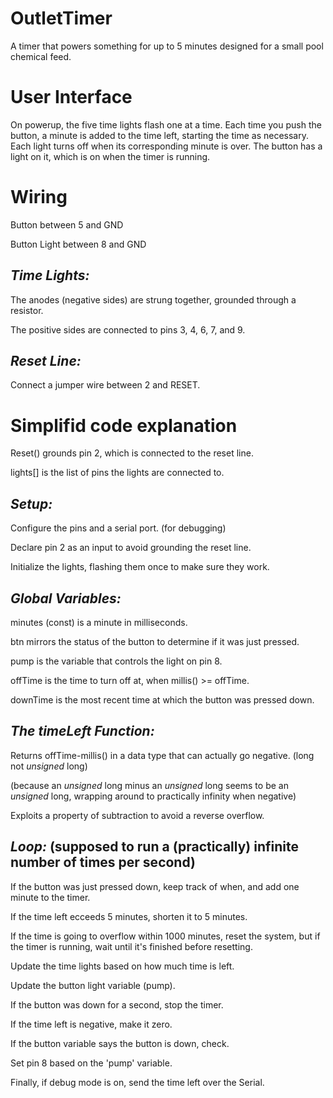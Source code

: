 # OutletTimer
A timer that powers something for up to 5 minutes designed for a small pool chemical feed.

User Interface
==============
On powerup, the five time lights flash one at a time. Each time you push the button, a minute is added to the time left, starting the time as necessary. Each light turns off when its corresponding minute is over. The button has a light on it, which is on when the timer is running.

Wiring
======
Button between 5 and GND

Button Light between 8 and GND

*Time Lights:*
--------------
The anodes (negative sides) are strung together, grounded through a resistor.

The positive sides are connected to pins 3, 4, 6, 7, and 9.

*Reset Line:*
-------------
Connect a jumper wire between 2 and RESET.

Simplifid code explanation
==========================
Reset() grounds pin 2, which is connected to the reset line.

lights[] is the list of pins the lights are connected to.

  

*Setup:*
--------
Configure the pins and a serial port. (for debugging)

Declare pin 2 as an input to avoid grounding the reset line.

Initialize the lights, flashing them once to make sure they work.

  

*Global Variables:*
-------------------
minutes (const) is a minute in milliseconds.

btn mirrors the status of the button to determine if it was just pressed.

pump is the variable that controls the light on pin 8.

offTime is the time to turn off at, when millis() >= offTime.

downTime is the most recent time at which the button was pressed down.

  

*The timeLeft Function:*
------------------------
Returns offTime-millis() in a data type that can actually go negative. (long not *unsigned* long)

(because an *unsigned* long minus an *unsigned* long seems to be an *unsigned* long, wrapping around to practically infinity when negative)

Exploits a property of subtraction to avoid a reverse overflow.

  

*Loop:* (supposed to run a (practically) infinite number of times per second)
-----------------------------------------------------------------------------
If the button was just pressed down, keep track of when, and add one minute to the timer.

If the time left ecceeds 5 minutes, shorten it to 5 minutes.

If the time is going to overflow within 1000 minutes, reset the system, but if the timer is running, wait until it's finished before resetting.

Update the time lights based on how much time is left.

Update the button light variable (pump).

If the button was down for a second, stop the timer.

If the time left is negative, make it zero.

If the button variable says the button is down, check.

Set pin 8 based on the 'pump' variable.

Finally, if debug mode is on, send the time left over the Serial.
